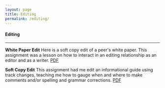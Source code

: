 ```yaml
---
layout: page
title: Editing
permalink: /editing/
---
```


#### Editing
 ---
 
**White Paper Edit**
Here is a soft copy edit of a peer's white paper. This assignment was a lesson on how to interact in an editing relationship as an editor and as a writer.
[PDF][whitepaper]

**Soft Copy Edit**
This assignment had me edit an informational guide using track changes, teaching me how to gauge when and where to make comments and/or spelling and grammar corrections.
[PDF][scedit]



[whitepaper]: /files/SMcNeelyWPEdit.pdf
[scedit]: /files/SMcNeelySoftCopyEdit.pdf
